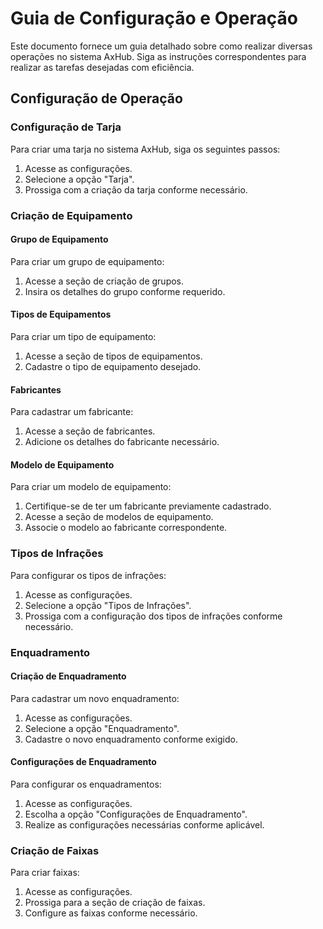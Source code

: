 
# Guia de Configuração e Operação

Este documento fornece um guia detalhado sobre como realizar diversas operações no sistema AxHub. Siga as instruções correspondentes para realizar as tarefas desejadas com eficiência.

## Configuração de Operação

### Configuração de Tarja

Para criar uma tarja no sistema AxHub, siga os seguintes passos:

1. Acesse as configurações.
2. Selecione a opção "Tarja".
3. Prossiga com a criação da tarja conforme necessário.

### Criação de Equipamento

#### Grupo de Equipamento

Para criar um grupo de equipamento:

1. Acesse a seção de criação de grupos.
2. Insira os detalhes do grupo conforme requerido.

#### Tipos de Equipamentos

Para criar um tipo de equipamento:

1. Acesse a seção de tipos de equipamentos.
2. Cadastre o tipo de equipamento desejado.

#### Fabricantes

Para cadastrar um fabricante:

1. Acesse a seção de fabricantes.
2. Adicione os detalhes do fabricante necessário.

#### Modelo de Equipamento

Para criar um modelo de equipamento:

1. Certifique-se de ter um fabricante previamente cadastrado.
2. Acesse a seção de modelos de equipamento.
3. Associe o modelo ao fabricante correspondente.

### Tipos de Infrações

Para configurar os tipos de infrações:

1. Acesse as configurações.
2. Selecione a opção "Tipos de Infrações".
3. Prossiga com a configuração dos tipos de infrações conforme necessário.

### Enquadramento

#### Criação de Enquadramento

Para cadastrar um novo enquadramento:

1. Acesse as configurações.
2. Selecione a opção "Enquadramento".
3. Cadastre o novo enquadramento conforme exigido.

#### Configurações de Enquadramento

Para configurar os enquadramentos:

1. Acesse as configurações.
2. Escolha a opção "Configurações de Enquadramento".
3. Realize as configurações necessárias conforme aplicável.

### Criação de Faixas

Para criar faixas:

1. Acesse as configurações.
2. Prossiga para a seção de criação de faixas.
3. Configure as faixas conforme necessário.

